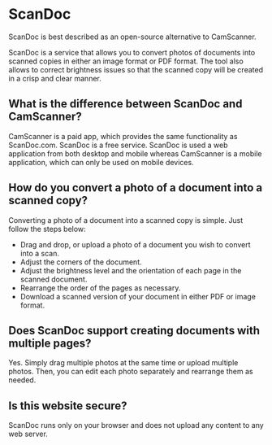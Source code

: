 # ScanDoc

ScanDoc is best described as an open-source alternative to CamScanner.

ScanDoc is a service that allows you to convert photos of documents into scanned copies in either an image format or PDF format. The tool also allows to correct brightness issues so that the scanned copy will be created in a crisp and clear manner.

## What is the difference between ScanDoc and CamScanner?
CamScanner is a paid app, which provides the same functionality as ScanDoc.com. ScanDoc is a free service. ScanDoc is used a web application from both desktop and mobile whereas CamScanner is a mobile application, which can only be used on mobile devices.

## How do you convert a photo of a document into a scanned copy?
Converting a photo of a document into a scanned copy is simple. Just follow the steps below:

* Drag and drop, or upload a photo of a document you wish to convert into a scan.
* Adjust the corners of the document.
* Adjust the brightness level and the orientation of each page in the scanned document.
* Rearrange the order of the pages as necessary.
* Download a scanned version of your document in either PDF or image format.

## Does ScanDoc support creating documents with multiple pages?
Yes. Simply drag multiple photos at the same time or upload multiple photos. Then, you can edit each photo separately and rearrange them as needed.

## Is this website secure?
ScanDoc runs only on your browser and does not upload any content to any web server.

